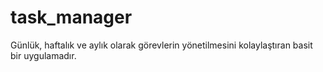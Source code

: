 # task_manager
Günlük, haftalık ve aylık olarak görevlerin yönetilmesini kolaylaştıran basit bir uygulamadır.
